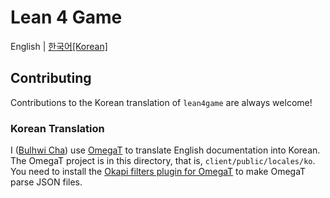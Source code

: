 # Lean 4 Game

English | [한국어[Korean]](./README.ko.md)

## Contributing

Contributions to the Korean translation of `lean4game` are always welcome!

### Korean Translation

I ([Bulhwi Cha][bc]) use [OmegaT][omt] to translate English documentation into
Korean. The OmegaT project is in this directory, that is,
`client/public/locales/ko`. You need to install the [Okapi filters plugin for
OmegaT][okapi] to make OmegaT parse JSON files.

[bc]: https://github.com/chabulhwi
[omt]: https://omegat.org/
[okapi]: https://okapiframework.org/wiki/index.php/Okapi_Filters_Plugin_for_OmegaT
